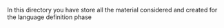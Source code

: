 In this directory you have store all the material considered and created for the language definition phase
